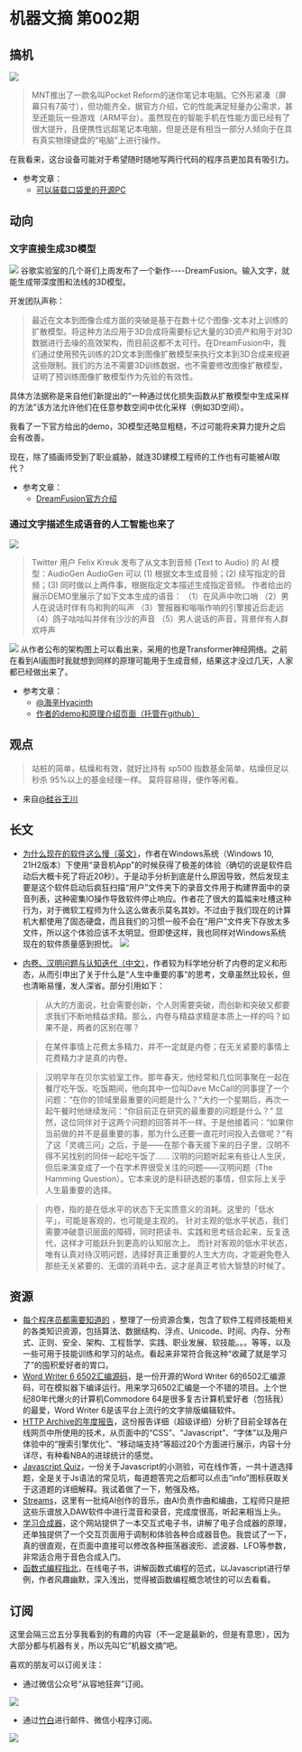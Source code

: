# 机器文摘 第002期

## 搞机
![](2022-10-03-11-08-56.png)
> MNT推出了一款名叫Pocket Reform的迷你笔记本电脑。它外形紧凑（屏幕只有7英寸），但功能齐全，据官方介绍，它的性能满足轻量办公需求，甚至还能玩一些游戏（ARM平台）。虽然现在的智能手机在性能方面已经有了很大提升，且便携性远超笔记本电脑，但是还是有相当一部分人倾向于在具有真实物理键盘的“电脑”上进行操作。

在我看来，这台设备可能对于希望随时随地写两行代码的程序员更加具有吸引力。
- 参考文章：
  - [可以装载口袋里的开源PC](https://spectrum.ieee.org/meet-an-open-source-pc-that-can-fit-in-your-pocket)

## 动向

### 文字直接生成3D模型
![](2022-10-03-11-41-32.png)
谷歌实验室的几个哥们上周发布了一个新作----DreamFusion。输入文字，就能生成带深度图和法线的3D模型。

开发团队声称：
> 最近在文本到图像合成方面的突破是基于在数十亿个图像-文本对上训练的扩散模型。将这种方法应用于3D合成将需要标记大量的3D资产和用于对3D数据进行去噪的高效架构，而目前这都不太可行。在DreamFusion中，我们通过使用预先训练的2D文本到图像扩散模型来执行文本到3D合成来规避这些限制。我们的方法不需要3D训练数据，也不需要修改图像扩散模型，证明了预训练图像扩散模型作为先验的有效性。

具体方法据称是来自他们新提出的“一种通过优化损失函数从扩散模型中生成采样的方法”该方法允许他们在任意参数空间中优化采样（例如3D空间）。

我看了一下官方给出的demo，3D模型还略显粗糙，不过可能将来算力提升之后会有改善。

现在，除了插画师受到了职业威胁，就连3D建模工程师的工作也有可能被AI取代？

- 参考文章：
  - [DreamFusion官方介绍](https://dreamfusion3d.github.io/)

### 通过文字描述生成语音的人工智能也来了
![](2022-10-03-11-32-54.png)
> Twitter 用户 Felix Kreuk 发布了从文本到音频 (Text to Audio) 的 AI 模型：AudioGen
> AudioGen 可以 
>   (1) 根据文本生成音频；(2) 续写指定的音频；(3) 同时做以上两件事，根据指定文本描述生成指定音频。
> 作者给出的展示DEMO里展示了如下文本生成的语音：
> （1）在风声中吹口哨
> （2）男人在说话时伴有鸟和狗的叫声
> （3）警报器和嗡嗡作响的引擎接近后走远
> （4）鸽子咕咕叫并伴有沙沙的声音
> （5）男人说话的声音，背景伴有人群欢呼声

![](2022-10-03-11-33-50.png)
从作者公布的架构图上可以看出来，采用的也是Transformer神经网络。之前在看到AI画图时我就想到同样的原理可能用于生成音频，结果这才没过几天，人家都已经做出来了。

- 参考文章：
  - [@海辛Hyacinth](https://weibo.com/1309158107/M8mPt5LgI)
  - [作者的demo和原理介绍页面（托管在github）](https://felixkreuk.github.io/text2audio_arxiv_samples/)


## 观点
> 站桩的简单，枯燥和有效，就好比持有 sp500 指数基金简单，枯燥但足以秒杀 95%以上的基金经理一样。
> 莫将容易得，便作等闲看。
- 来自[@硅谷王川](https://weibo.com/5339148412/LeTdmcfjW)

## 长文

- [为什么现在的软件这么慢（英文）](https://randomascii.wordpress.com/2022/09/29/why-modern-software-is-slow-windows-voice-recorder/)，作者在Windows系统（Windows 10, 21H2版本）下使用“录音机App”的时候获得了极差的体验（确切的说是软件启动后大概卡死了将近20秒）。于是动手分析到底是什么原因导致，然后发现主要是这个软件启动后疯狂扫描“用户”文件夹下的录音文件用于构建界面中的录音列表，这种密集IO操作导致软件停止响应。作者花了很大的篇幅来吐槽这种行为，对于微软工程师为什么这么做表示莫名其妙。不过由于我们现在的计算机大都使用了固态硬盘，而且我们的习惯一般不会在“用户”文件夹下存放太多文件，所以这个体验应该不太明显。但即使这样，我也同样对Windows系统现在的软件质量感到担忧。
![](2022-10-03-18-24-45.png)

- [内卷、汉明问题与认知迭代（中文）](http://zhangtielei.com/posts/blog-involution-analysis.html)，作者较为科学地分析了内卷的定义和形态，从而引申出了关于什么是“人生中重要的事”的思考，文章虽然比较长，但也清晰易懂，发人深省。部分引用如下：
  > 从大的方面说，社会需要创新，个人则需要突破，而创新和突破又都要求我们不断地精益求精。那么，内卷与精益求精是本质上一样的吗？如果不是，两者的区别在哪？

  > 在某件事情上花费太多精力，并不一定就是内卷；在无关紧要的事情上花费精力才是真的内卷。

  >汉明早年在贝尔实验室工作。那年春天，他经常和几位同事聚在一起在餐厅吃午饭。吃饭期间，他向其中一位叫Dave McCall的同事提了一个问题：“在你的领域里最重要的问题是什么？”大约一个星期后，再次一起午餐时他继续发问：“你目前正在研究的最重要的问题是什么？” 显然，这位同伴对于这两个问题的回答并不一样。于是他接着问：“如果你当前做的并不是最重要的事，那为什么还要一直花时间投入去做呢？”有了这「灵魂三问」之后，于是——在那个春天接下来的日子里，汉明不得不另找别的同伴一起吃午饭了……
  >汉明的问题听起来有些让人生厌，但后来演变成了一个在学术界很受关注的问题——汉明问题（The Hamming Question）。它本来说的是科研选题的事情，但实际上关乎人生最重要的选择。

  > 内卷，指的是在低水平的状态下无实质意义的消耗。这里的「低水平」，可能是客观的，也可能是主观的。
  > 针对主观的低水平状态，我们需要冲破意识层面的障碍，同时把读书、实践和思考结合起来，反复迭代，这样才可能跃升到更高的认知层次上。
  > 而针对客观的低水平状态，唯有认真对待汉明问题，选择好真正重要的人生大方向，才能避免卷入那些无关紧要的、无谓的消耗中去。这才是真正考验大智慧的时候了。

## 资源
- [每个程序员都需要知道的](https://github.com/mtdvio/every-programmer-should-know) ，整理了一份资源合集，包含了软件工程师技能相关的各类知识资源，包括算法、数据结构、浮点、Unicode、时间、内存、分布式、正则、安全、架构、工程哲学、实践、职业发展、软技能。。。等等，以及一些可用于技能训练和学习的站点。看起来非常符合我这种“收藏了就是学习了”的囤积爱好者的胃口。
- [Word Writer 6 6502汇编源码](https://github.com/jefflomax/word-writer-6-commodore-64)，是一份开源的Word Writer 6的6502汇编源码，可在模拟器下编译运行。用来学习6502汇编是一个不错的项目。上个世纪80年代爆火的计算机Commodore 64是很多复古计算机爱好者（包括我）的最爱，Word Writer 6是该平台上流行的文字排版编辑软件。
- [HTTP Archive的年度报告](https://almanac.httparchive.org/zh-CN/2022/)，这份报告详细（超级详细）分析了目前全球各在线网页中所使用的技术，从页面中的“CSS”、“Javascript”、“字体”以及用户体验中的“搜索引擎优化”、“移动端支持”等超过20个方面进行展示，内容十分详尽，有种看NBA的进球统计的感觉。
- [Javascript Quiz](https://javascriptquiz.com/)，一份关于Javascript的小测验，可在线作答，一共十道选择题，全是关于Js语法的常见坑，每道题答完之后都可以点击“info”图标获取关于这道题的详细解释。我试着做了一下，勉强及格。
- [Streams](https://www.musi-co.com/listen/streams)，这里有一批纯AI创作的音乐，由AI负责作曲和编曲，工程师只是把这些乐谱放入DAW软件中进行混音和录音，完成度很高，听起来相当上头。
- [学习合成器](https://learningsynths.ableton.com/zh-Hans/get-started)，这个网站提供了一本交互式电子书，讲解了电子合成器的原理，还单独提供了一个交互页面用于调制和体验各种合成器音色。我尝试了一下，真的很直观，在页面中直接可以修改各种振荡器波形、滤波器、LFO等参数，非常适合用于音色合成入门。
- [函数式编程指北](https://llh911001.gitbooks.io/mostly-adequate-guide-chinese/content/)，在线电子书，讲解函数式编程的范式，以Javascript进行举例，作者风趣幽默，深入浅出，觉得被函数编程概念唬住的可以去看看。

## 订阅
这里会隔三岔五分享我看到的有趣的内容（不一定是最新的，但是有意思），因为大部分都与机器有关，所以先叫它“机器文摘”吧。

喜欢的朋友可以订阅关注：

- 通过微信公众号“从容地狂奔”订阅。

![](../weixin.jpg)

- 通过[竹白](https://zhubai.love/)进行邮件、微信小程序订阅。

![](../zhubai.jpg)